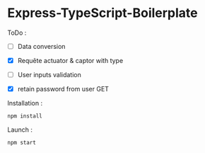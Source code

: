 # Express-TypeScript-Boilerplate

ToDo :

- [ ] Data conversion
- [x] Requête actuator & captor with type
- [ ] User inputs validation
- [x] retain password from user GET


Installation : 

```ts
npm install
```

Launch : 

```ts
npm start
```
